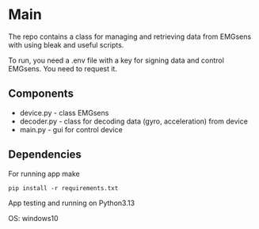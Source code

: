 
# Main
The repo contains a class for managing and retrieving data from EMGsens with using bleak and useful scripts.

To run, you need a .env file with a key for signing data and control EMGsens. You need to request it.

## Components
 * device.py - class EMGsens
 * decoder.py - class for decoding data (gyro, acceleration) from device
 * main.py - gui for control device


## Dependencies

For running app make

```commandline
pip install -r requirements.txt
```

App testing and running on Python3.13

OS: windows10